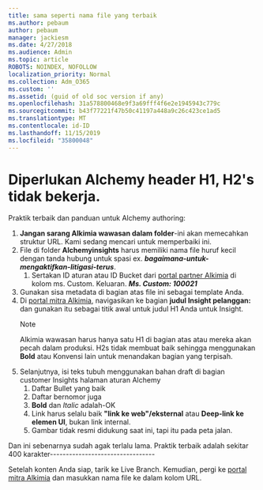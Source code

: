 ```yaml
---
title: sama seperti nama file yang terbaik
ms.author: pebaum
author: pebaum
manager: jackiesm
ms.date: 4/27/2018
ms.audience: Admin
ms.topic: article
ROBOTS: NOINDEX, NOFOLLOW
localization_priority: Normal
ms.collection: Adm_O365
ms.custom: ''
ms.assetid: (guid of old soc version if any)
ms.openlocfilehash: 31a578800468e9f3a69fff4f6e2e1945943c779c
ms.sourcegitcommit: b43f77221f47b50c41197a448a9c26c423ce1ad5
ms.translationtype: MT
ms.contentlocale: id-ID
ms.lasthandoff: 11/15/2019
ms.locfileid: "35800048"
---
```

# <a name="required-alchemy-header-h1-h2s-dont-work"></a>Diperlukan Alchemy header H1, H2's tidak bekerja.
Praktik terbaik dan panduan untuk Alchemy authoring:

1. **Jangan sarang Alkimia wawasan dalam folder**-ini akan memecahkan struktur URL. Kami sedang mencari untuk memperbaiki ini.
1. File di folder **Alchemyinsights** harus memiliki nama file huruf kecil dengan tanda hubung untuk spasi ex. ***bagaimana-untuk-mengaktifkan-litigasi-terus***.
    1. Sertakan ID aturan atau ID Bucket dari [portal partner Alkimia](https://alchemyportal.azurewebsites.net) di kolom ms. Custom. Keluaran. ***Ms. Custom: 100021***
1. Gunakan sisa metadata di bagian atas file ini sebagai template Anda.
1. Di [portal mitra Alkimia](https://alchemyportal.azurewebsites.net), navigasikan ke bagian **judul Insight pelanggan:** dan gunakan itu sebagai titik awal untuk judul H1 Anda untuk Insight. 
    > [!NOTE]
    > Alkimia wawasan harus hanya satu H1 di bagian atas atau mereka akan pecah dalam produksi. H2s tidak membuat baik sehingga menggunakan **Bold** atau Konvensi lain untuk menandakan bagian yang terpisah.
1. Selanjutnya, isi teks tubuh menggunakan bahan draft di bagian customer Insights halaman aturan Alchemy
    1. Daftar Bullet yang baik
    1. Daftar bernomor juga
    1. **Bold** dan *Italic* adalah-OK
    1. Link harus selalu baik **"link ke web"/eksternal** atau **Deep-link ke elemen UI**, bukan link internal.
    1. Gambar tidak resmi didukung saat ini, tapi itu pada peta jalan.

Dan ini sebenarnya sudah agak terlalu lama. Praktik terbaik adalah sekitar 400 karakter---------------------------------

Setelah konten Anda siap, tarik ke Live Branch. Kemudian, pergi ke [portal mitra Alkimia](https://alchemyportal.azurewebsites.net) dan masukkan nama file ke dalam kolom URL. 